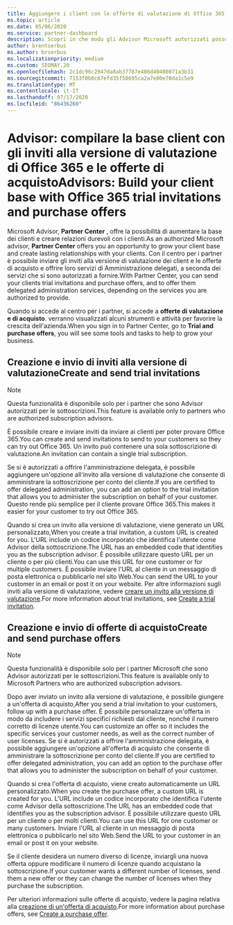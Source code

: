 ```yaml
---
title: Aggiungere i client con le offerte di valutazione di Office 365
ms.topic: article
ms.date: 05/06/2020
ms.service: partner-dashboard
description: Scopri in che modo gli Advisor Microsoft autorizzati possono ampliare le sottoscrizioni di Office 365. Crea e invia inviti alla versione di valutazione di Office 365 e offerte di acquisto ai client.
author: brentserbus
ms.author: brserbus
ms.localizationpriority: medium
ms.custom: SEOMAY.20
ms.openlocfilehash: 2c1dc96c2947da8ab37787e406d40400071a3b31
ms.sourcegitcommit: 7153f0b8c67efd35f58695ca2a7e00e70da1c5e9
ms.translationtype: MT
ms.contentlocale: it-IT
ms.lasthandoff: 07/17/2020
ms.locfileid: "86436260"
---
```

# <a name="advisors-build-your-client-base-with-office-365-trial-invitations-and-purchase-offers"></a><span data-ttu-id="13244-104">Advisor: compilare la base client con gli inviti alla versione di valutazione di Office 365 e le offerte di acquisto</span><span class="sxs-lookup"><span data-stu-id="13244-104">Advisors: Build your client base with Office 365 trial invitations and purchase offers</span></span>

<span data-ttu-id="13244-105">Microsoft Advisor, **Partner Center** , offre la possibilità di aumentare la base dei clienti e creare relazioni durevoli con i clienti.</span><span class="sxs-lookup"><span data-stu-id="13244-105">As an authorized Microsoft advisor, **Partner Center** offers you an opportunity to grow your client base and create lasting relationships with your clients.</span></span> <span data-ttu-id="13244-106">Con il centro per i partner è possibile inviare gli inviti alla versione di valutazione dei client e le offerte di acquisto e offrire loro servizi di Amministrazione delegati, a seconda dei servizi che si sono autorizzati a fornire.</span><span class="sxs-lookup"><span data-stu-id="13244-106">With Partner Center, you can send your clients trial invitations and purchase offers, and to offer them delegated administration services, depending on the services you are authorized to provide.</span></span>

<span data-ttu-id="13244-107">Quando si accede al centro per i partner, si accede a **offerte di valutazione e di acquisto**. verranno visualizzati alcuni strumenti e attività per favorire la crescita dell'azienda.</span><span class="sxs-lookup"><span data-stu-id="13244-107">When you sign in to Partner Center, go to **Trial and purchase offers**, you will see some tools and tasks to help to grow your business.</span></span>

## <a name="create-and-send-trial-invitations"></a><span data-ttu-id="13244-108">Creazione e invio di inviti alla versione di valutazione</span><span class="sxs-lookup"><span data-stu-id="13244-108">Create and send trial invitations</span></span>

> [!NOTE]
> <span data-ttu-id="13244-109">Questa funzionalità è disponibile solo per i partner che sono Advisor autorizzati per le sottoscrizioni.</span><span class="sxs-lookup"><span data-stu-id="13244-109">This feature is available only to partners who are authorized subscription advisors.</span></span>

<span data-ttu-id="13244-110">È possibile creare e inviare inviti da inviare ai clienti per poter provare Office 365.</span><span class="sxs-lookup"><span data-stu-id="13244-110">You can create and send invitations to send to your customers so they can try out Office 365.</span></span> <span data-ttu-id="13244-111">Un invito può contenere una sola sottoscrizione di valutazione.</span><span class="sxs-lookup"><span data-stu-id="13244-111">An invitation can contain a single trial subscription.</span></span>

<span data-ttu-id="13244-112">Se si è autorizzati a offrire l'amministrazione delegata, è possibile aggiungere un'opzione all'invito alla versione di valutazione che consente di amministrare la sottoscrizione per conto del cliente.</span><span class="sxs-lookup"><span data-stu-id="13244-112">If you are certified to offer delegated administration, you can add an option to the trial invitation that allows you to administer the subscription on behalf of your customer.</span></span> <span data-ttu-id="13244-113">Questo rende più semplice per il cliente provare Office 365.</span><span class="sxs-lookup"><span data-stu-id="13244-113">This makes it easier for your customer to try out Office 365.</span></span>

<span data-ttu-id="13244-114">Quando si crea un invito alla versione di valutazione, viene generato un URL personalizzato,</span><span class="sxs-lookup"><span data-stu-id="13244-114">When you create a trial invitation, a custom URL is created for you.</span></span> <span data-ttu-id="13244-115">L'URL include un codice incorporato che identifica l'utente come Advisor della sottoscrizione.</span><span class="sxs-lookup"><span data-stu-id="13244-115">The URL has an embedded code that identifies you as the subscription advisor.</span></span> <span data-ttu-id="13244-116">È possibile utilizzare questo URL per un cliente o per più clienti.</span><span class="sxs-lookup"><span data-stu-id="13244-116">You can use this URL for one customer or for multiple customers.</span></span> <span data-ttu-id="13244-117">È possibile inviare l'URL al cliente in un messaggio di posta elettronica o pubblicarlo nel sito Web.</span><span class="sxs-lookup"><span data-stu-id="13244-117">You can send the URL to your customer in an email or post it on your website.</span></span>
<span data-ttu-id="13244-118">Per altre informazioni sugli inviti alla versione di valutazione, vedere [creare un invito alla versione di valutazione](advisors-create-a-trial-invitation.md).</span><span class="sxs-lookup"><span data-stu-id="13244-118">For more information about trial invitations, see [Create a trial invitation](advisors-create-a-trial-invitation.md).</span></span>

## <a name="create-and-send-purchase-offers"></a><span data-ttu-id="13244-119">Creazione e invio di offerte di acquisto</span><span class="sxs-lookup"><span data-stu-id="13244-119">Create and send purchase offers</span></span>

> [!NOTE]
> <span data-ttu-id="13244-120">Questa funzionalità è disponibile solo per i partner Microsoft che sono Advisor autorizzati per le sottoscrizioni.</span><span class="sxs-lookup"><span data-stu-id="13244-120">This feature is available only to Microsoft Partners who are authorized subscription advisors.</span></span>

<span data-ttu-id="13244-121">Dopo aver inviato un invito alla versione di valutazione, è possibile giungere a un'offerta di acquisto,</span><span class="sxs-lookup"><span data-stu-id="13244-121">After you send a trial invitation to your customers, follow up with a purchase offer.</span></span> <span data-ttu-id="13244-122">È possibile personalizzare un'offerta in modo da includere i servizi specifici richiesti dal cliente, nonché il numero corretto di licenze utente.</span><span class="sxs-lookup"><span data-stu-id="13244-122">You can customize an offer so it includes the specific services your customer needs, as well as the correct number of user licenses.</span></span> <span data-ttu-id="13244-123">Se si è autorizzati a offrire l'amministrazione delegata, è possibile aggiungere un'opzione all'offerta di acquisto che consente di amministrare la sottoscrizione per conto del cliente.</span><span class="sxs-lookup"><span data-stu-id="13244-123">If you are certified to offer delegated administration, you can add an option to the purchase offer that allows you to administer the subscription on behalf of your customer.</span></span>

<span data-ttu-id="13244-124">Quando si crea l'offerta di acquisto, viene creato automaticamente un URL personalizzato.</span><span class="sxs-lookup"><span data-stu-id="13244-124">When you create the purchase offer, a custom URL is created for you.</span></span> <span data-ttu-id="13244-125">L'URL include un codice incorporato che identifica l'utente come Advisor della sottoscrizione.</span><span class="sxs-lookup"><span data-stu-id="13244-125">The URL has an embedded code that identifies you as the subscription advisor.</span></span> <span data-ttu-id="13244-126">È possibile utilizzare questo URL per un cliente o per molti clienti.</span><span class="sxs-lookup"><span data-stu-id="13244-126">You can use this URL for one customer or many customers.</span></span> <span data-ttu-id="13244-127">Inviare l'URL al cliente in un messaggio di posta elettronica o pubblicarlo nel sito Web.</span><span class="sxs-lookup"><span data-stu-id="13244-127">Send the URL to your customer in an email or post it on your website.</span></span>

<span data-ttu-id="13244-128">Se il cliente desidera un numero diverso di licenze, inviargli una nuova offerta oppure modificare il numero di licenze quando acquistano la sottoscrizione.</span><span class="sxs-lookup"><span data-stu-id="13244-128">If your customer wants a different number of licenses, send them a new offer or they can change the number of licenses when they purchase the subscription.</span></span>

<span data-ttu-id="13244-129">Per ulteriori informazioni sulle offerte di acquisto, vedere la pagina relativa alla [creazione di un'offerta di acquisto](advisor-create-a-purchase-offer.md).</span><span class="sxs-lookup"><span data-stu-id="13244-129">For more information about purchase offers, see [Create a purchase offer](advisor-create-a-purchase-offer.md).</span></span>
